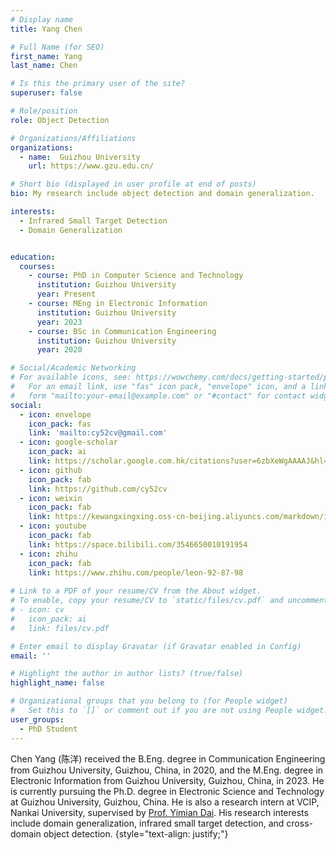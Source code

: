 ```yaml
---
# Display name
title: Yang Chen

# Full Name (for SEO)
first_name: Yang
last_name: Chen

# Is this the primary user of the site?
superuser: false

# Role/position
role: Object Detection

# Organizations/Affiliations
organizations:
  - name:  Guizhou University
    url: https://www.gzu.edu.cn/

# Short bio (displayed in user profile at end of posts)
bio: My research include object detection and domain generalization.

interests:
  - Infrared Small Target Detection
  - Domain Generalization


education:
  courses:
    - course: PhD in Computer Science and Technology
      institution: Guizhou University
      year: Present
    - course: MEng in Electronic Information
      institution: Guizhou University
      year: 2023
    - course: BSc in Communication Engineering
      institution: Guizhou University
      year: 2020

# Social/Academic Networking
# For available icons, see: https://wowchemy.com/docs/getting-started/page-builder/#icons
#   For an email link, use "fas" icon pack, "envelope" icon, and a link in the
#   form "mailto:your-email@example.com" or "#contact" for contact widget.
social:
  - icon: envelope
    icon_pack: fas
    link: 'mailto:cy52cv@gmail.com'
  - icon: google-scholar
    icon_pack: ai
    link: https://scholar.google.com.hk/citations?user=6zbXeWgAAAAJ&hl=zh-CN
  - icon: github
    icon_pack: fab
    link: https://github.com/cy52cv
  - icon: weixin
    icon_pack: fab
    link: https://kewangxingxing.oss-cn-beijing.aliyuncs.com/markdown/image-20250621092200541.png
  - icon: youtube
    icon_pack: fab
    link: https://space.bilibili.com/3546650010191954
  - icon: zhihu
    icon_pack: fab
    link: https://www.zhihu.com/people/leon-92-87-98
    
# Link to a PDF of your resume/CV from the About widget.
# To enable, copy your resume/CV to `static/files/cv.pdf` and uncomment the lines below.
# - icon: cv
#   icon_pack: ai
#   link: files/cv.pdf

# Enter email to display Gravatar (if Gravatar enabled in Config)
email: ''

# Highlight the author in author lists? (true/false)
highlight_name: false

# Organizational groups that you belong to (for People widget)
#   Set this to `[]` or comment out if you are not using People widget.
user_groups:
  - PhD Student
---
```


Chen Yang (陈洋) received the B.Eng. degree in Communication Engineering from Guizhou University, Guizhou, China, in 2020, and the M.Eng. degree in Electronic Information from Guizhou University, Guizhou, China, in 2023. He is currently pursuing the Ph.D. degree in Electronic Science and Technology at Guizhou University, Guizhou, China. He is also a research intern at VCIP, Nankai University, supervised by [Prof. Yimian Dai](https://yimian.grokcv.ai/). His research interests include domain generalization, infrared small target detection, and cross-domain object detection.
{style="text-align: justify;"}
